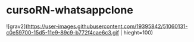 # cursoRN-whatsappclone

![grav2](https://user-images.githubusercontent.com/19395842/51060131-c0e59700-15d5-11e9-89c9-b772f4cae6c3.gif | hieght=100)


